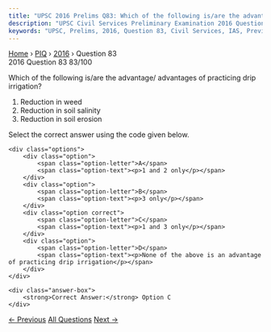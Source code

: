 ```yaml
---
title: "UPSC 2016 Prelims Q83: Which of the following is/are the advantage/ advantages of p..."
description: "UPSC Civil Services Preliminary Examination 2016 Question 83 with options and answer"
keywords: "UPSC, Prelims, 2016, Question 83, Civil Services, IAS, Previous Year Questions"
---
```


<nav class="breadcrumb">
    <a href="../../">Home</a>
    <span>›</span>
    <a href="../">PIQ</a>
    <span>›</span>
    <a href="./">2016</a>
    <span>›</span>
    <span>Question 83</span>
</nav>

<div class="question-header">
    <div class="question-meta">
        <span class="year-badge">2016</span>
        <span class="question-number">Question 83</span>
        <span class="progress">83/100</span>
    </div>
    <div class="progress-bar">
        <div class="progress-fill" style="width: 83.0%"></div>
    </div>
</div>

<div class="question-content">
    <div class="question-text">
        <p>Which of the following is/are the advantage/ advantages of practicing drip<br />
irrigation?</p>
<ol>
<li>Reduction in weed</li>
<li>Reduction in soil salinity </li>
<li>Reduction in soil erosion</li>
</ol>
<p>Select the correct answer using the code given below.</p>
    </div>
    
    <div class="options">
        <div class="option">
            <span class="option-letter">A</span>
            <span class="option-text"><p>1 and 2 only</p></span>
        </div>
        <div class="option">
            <span class="option-letter">B</span>
            <span class="option-text"><p>3 only</p></span>
        </div>
        <div class="option correct">
            <span class="option-letter">C</span>
            <span class="option-text"><p>1 and 3 only</p></span>
        </div>
        <div class="option">
            <span class="option-letter">D</span>
            <span class="option-text"><p>None of the above is an advantage of practicing drip irrigation</p></span>
        </div>
    </div>

    <div class="answer-box">
        <strong>Correct Answer:</strong> Option C
    </div>
</div>

<div class="question-nav">
    <a href="../q082-european-stability-mechanism-sometimes-seen-in-the/" class="nav-btn prev">← Previous</a>
    <a href="../" class="nav-btn center">All Questions</a>
    <a href="../q084-regarding-digilocker-sometimes-seen-in-the-news-wh/" class="nav-btn next">Next →</a>
</div>
